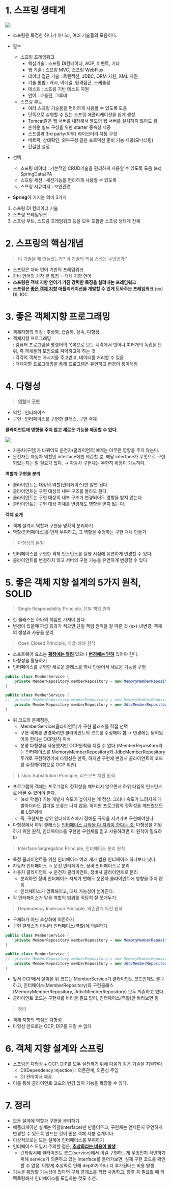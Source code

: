 # 1. 스프링 생태계

<img src="./image/sec01_1.png">

- 스프링은 특정한 하나가 아니라, 여러 기술들의 모음이다.
- 필수
    - 스프링 프레임워크 
        - 핵심기술 : 스프링 DI컨테이너, AOP, 이벤트, 기타
        - 웹 기술 : 스프링 MVC, 스프링 WebFlux
        - 데이터 접근 기술 : 트랜잭션, JDBC, ORM 지원, XML 지원
        - 기술 통합 : 캐시, 이메일, 원격접근, 스케줄링
        - 테스트 : 스프링 기반 테스트 지원
        - 언어 : 코틀린, 그루비
    - 스프링 부트
        - 여러 스프링 기술들을 편리하게 사용할 수 있도록 도움
        - 단독으로 실행할 수 있는 스프링 애플리케이션을 쉽게 생성
        - Tomcat같은 웹 서버를 내장해서 별도의 웹 서버를 설치하지 않아도 됨
        - 손쉬운 빌드 구성을 위한 starter 종속성 제공
        - 스프링과 3rd party(외부) 라이브러리 자동 구성
        - 메트릭, 상태확인, 외부구성 같은 프로덕션 준비 기능 제공(모니터링)
        - 간결한 설정
- 선택
    - 스프링 데이터 : 기본적인 CRUD기술을 편리하게 사용할 수 있도록 도움 (ex) SpringDataJPA
    - 스프링 세션 : 세션기능을 편리하게 사용할 수 있도록
    - 스프링 시큐리티 : 보안관련

- **Spring**이 가지는 의미 3가지
1. 스프링 DI 컨테이너 기술
2. 스프링 프레임워크
3. 스프링 부트, 스프링 프레임워크 등을 모두 포함한 스프링 생태계 전체 

# 2. 스프링의 핵심개념
> 이 기술을 왜 만들었는가? 이 기술의 핵심 컨셉은 무엇인가?
- 스프링은 자바 언어 기반의 프레임워크
- 자바 언어의 가장 큰 특징 = 객체 지향 언어
- **스프링은 객체 지향 언어가 가진 강력한 특징을 살려내는 프레임워크**
- **스프링은 <U>좋은 객체 지향</U> 애플리케이션을 개발할 수 있게 도와주는 프레임워크** (ex) DI, IOC

# 3. 좋은 객체지향 프로그래밍
- 객체지향의 특징 : 추상화, 캡슐화, 상속, 다형성
- 객체지향 프로그래밍   
: 컴퓨터 프로그램을 명령어의 목록으로 보는 시각에서 벗어나 여러개의 독립된 단위, 즉 객체들의 모임으로 파악하고자 하는 것   
: 각각의 객체는 메시지를 주고받고, 데이터를 처리할 수 있음   
: 객체지향 프로그래밍을 통해 프로그램은 유연하고 변경이 용이해짐

# 4. 다형성
> <U>**역할**</U>과 <U>**구현**</U>

- 역할 : 인터페이스
- 구현 : 인터페이스를 구현한 클래스, 구현 객체

**클라이언트에 영향을 주지 않고 새로운 기능을 제공할 수 있다.**

<img src="./image/sec01_2.png">

- 자동차(구현)가 바뀌어도 운전자(클라이언트)에게는 아무런 영향을 주지 않는다.
- 운전자는 자동차 역할인 interface에만 의존할 뿐, 해당 interface가 무엇으로 구현되었는지는 알 필요가 없다. → 자동차 구현체는 무한히 확장이 가능하다.   

**역할과 구현을 분리**
- 클라이언트는 대상의 역할(인터페이스)만 알면 된다.
- 클라이언트는 구현 대상의 내부 구조를 몰라도 된다.
- 클라이언트는 구현 대상의 내부 구조가 변경되어도 영향을 받지 않는다.
- 클라이언트는 구현 대상 자체를 변경해도 영향을 받지 않는다.

**객체 설계**
- 객체 설계시 역할과 구현을 명확히 분리하기
- 역할(인터페이스)를 먼저 부여하고, 그 역할을 수행하는 구현 객체 만들기

> 다형성의 본질
- 인터페이스를 구현한 객체 인스턴스를 실행 시점에 유연하게 변경할 수 있다.
- 클라이언트를 변경하지 않고 서버의 구현 기능을 유연하게 변경할 수 있다.

# 5. 좋은 객체 지향 설계의 5가지 원칙, SOLID

> Single Responsibility Principle, 단일 책임 원칙
- 한 클래스는 하나의 책임만 가져야 한다.
- 변경이 있을때 파급 효과가 적으면 단일 책임 원칙을 잘 따른 것 (ex) UI변경, 객체의 생성과 사용을 분리

> Open Closed Principle, 개방-폐쇄 원칙
- 소프트웨어 요소는 <U>**확장에는 열려**</U> 있으나 <U>**변경에는 닫혀**</U> 있어야 한다.
- 다형성을 활용하기
- 인터페이스를 구현한 새로운 클래스를 하나 만들어서 새로운 기능을 구현
```java
public class MemberService {
    private MemberRepository memberRepository = new MemoryMemberRepository();
}
```

```java
public class MemberService {
//  private MemberRepository memberRepository = new MemoryMemberRepository();    
    private MemberRepository memberRepository = new JdbcMemberRepository();
}
```

- 위 코드의 문제점은,
    - MemberService(클라이언트)가 구현 클래스를 직접 선택
    - 구현 객체를 변경하려면 클라이언트의 코드를 수정해야 함 → 변경에는 닫혀있어야 한다는 OCP원칙 위배
    - 분명 다형성을 사용했지만 OCP원칙을 지킬 수 없다 (MemberRepository라는 인터페이스를 MemoryMemberRepository와 JdbcMemberRepository 두개로 구현하였기에 다형성은 만족, 하지만 구현체 변경시 클라이언트의 코드를 수정해야함으로 OCP 위반)

> Liskov Substitution Principle, 리스코프 치환 원칙
- 프로그램의 객체는 프로그램의 정확성을 깨뜨리지 않으면서 하위 타입의 인스턴스로 바꿀 수 있어야 한다.
    - (ex) 악셀() 기능 개발시 속도가 높아지는 게 정상. 그러나 속도가 느려지게 개발하더라도 컴파일 오류는 나지 않음. 하지만 프로그램의 정확성을 깨뜨렸으므로 LSP위배
    - 즉, 구현체는 상위 인터페이스에서 정해둔 규약을 지켜가며 구현해야한다.
- 다형성에서 하위 클래스는 <U>인터페이스 규약을 다 지켜야 한다는 것.</U> 다형성을 지원하기 위한 원칙, 인터페이스를 구현한 구현체를 믿고 사용하려면 이 원칙이 필요하다.

> Interface Segregation Principle, 인터페이스 분리 원칙
- 특정 클라이언트를 위한 인터페이스 여러 개가 범용 인터페이스 하나보다 낫다.
- 자동차 인터페이스 → 운전 인터페이스, 정비 인터페이스로 분리
- 사용자 클라이언트 → 운전자 클라이언트, 정비사 클라이언트로 분리
    - 분리하면 정비 인터페이스 자체가 변해도 운전자 클라이언트에 영향을 주지 않음.
    - 인터페이스가 명확해지고, 대체 가능성이 높아진다.
- 각 인터페이스가 맡을 역할의 범위를 적당히 잘 쪼개두기

> Dependency Inversion Principle, 의존관계 역전 원칙
- 구체화가 아닌 추상화에 의존하기
- 구현 클래스가 아니라 인터페이스(역할)에 의존하기
```java
public class MemberService {
    private MemberRepository memberRepository = new MemoryMemberRepository();
}
```

```java
public class MemberService {
//  private MemberRepository memberRepository = new MemoryMemberRepository();    
    private MemberRepository memberRepository = new JdbcMemberRepository();
}
```

- 앞서 OCP에서 살펴본 위 코드는 MemberService가 클라이언트 코드인데도 불구하고, 인터페이스(MemberRepository)와 구현클래스(MemoryMemberRepository, JdbcMemberRepository) 모두 의존하고 있다.
- 클라이언트 코드는 구현체를 바라볼 필요 없이, 인터페이스(역할)만 바라보면 됨

> 정리
- 객체 지향의 핵심은 다형성
- 다형성 만으로는 OCP, DIP를 지킬 수 없다

# 6. 객체 지향 설계와 스프링
- 스프링은 다형성 + OCP, DIP를 모두 실천하기 위해 다음과 같은 기술을 지원한다.
    - DI(Dependency Injection) : 의존관계, 의존성 주입
    - DI 컨테이너 제공
- 이를 통해 클라이언트 코드의 변경 없이 기능을 확장할 수 있다.

# 7. 정리
- 모든 설계에 역할과 구현을 분리하기
- 애플리케이션 설계는 역할(interface)만 만들어두고, 구현체는 언제든지 유연하게 변경할 수 있도록 만드는 것이 좋은 객체 지향 설계이다.
- 이상적으로는 모든 설계에 인터페이스를 부여하기
- 인터페이스 도입시 주의할 점은, <U>**추상화라는 비용이 발생**</U>
    - 런타임시에 클라이언트 코드(service)에서 이걸 구현하는게 무엇인지 확인하기 위해 service가 의존하고 있는 interface를 들어가보면, 실제 구현 코드를 확인할 수 없음. 이렇게 추상화로 인해 depth가 하나 더 추가된다는 비용 발생.
- 기능을 확장할 가능성이 없다면 구체 클래스를 직접 사용하고, 향후 꼭 필요할 때 리팩토링해서 인터페이스를 도입하는 것도 추천.